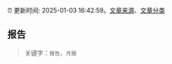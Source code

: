 :alarm_clock: 更新时间: 2025-01-03 16:42:59。[文章来源](/README.md)、[文章分类](/TAGS.md)

## 报告


> 关键字：`报告`、`月报`



